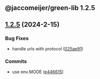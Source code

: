 ## @jaccomeijer/green-lib 1.2.5

## [1.2.5](https://github.com/jaccomeijer/green-lib/compare/1.2.4...1.2.5) (2024-2-15)


### Bug Fixes

* handle urls with protocol ([025ae91](https://github.com/jaccomeijer/green-lib/commit/025ae9135a98d983de729088c14b580be6aba446))


### Commits

* use env.MODE ([e446615](https://github.com/jaccomeijer/green-lib/commit/e446615cbd17a603099dbb02c426ff3d1f5757b3))


